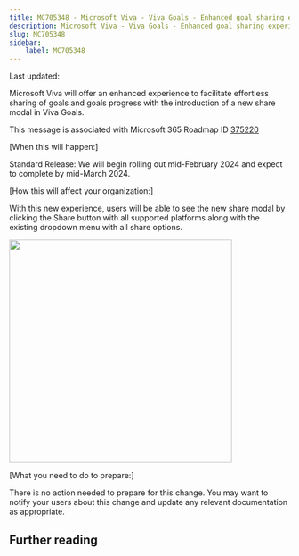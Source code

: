 ```yaml
---
title: MC705348 - Microsoft Viva - Viva Goals - Enhanced goal sharing experience
description: Microsoft Viva - Viva Goals - Enhanced goal sharing experience
slug: MC705348
sidebar:
    label: MC705348
---
```



Last updated: 

<p>Microsoft Viva will offer an enhanced experience to facilitate effortless sharing of goals and goals progress with the introduction of a new share modal in Viva Goals.</p><p>This message is associated with Microsoft 365 Roadmap ID <a href="https://www.microsoft.com/microsoft-365/roadmap?filters=&amp;searchterms=375220" target="_blank">375220</a></p><p>[When this will happen:]</p><p>Standard Release: We will begin rolling out mid-February 2024 and expect to complete by mid-March 2024.</p><p>[How this will affect your organization:]</p><p>With this new experience, users will be able to see the new share modal by clicking the Share button with all supported platforms along with the existing dropdown menu with all share options.</p><p><img src="https://img-prod-cms-rt-microsoft-com.akamaized.net/cms/api/am/imageFileData/RW1gfhp?ver=b584" style="width: 400px;"><br></p><p>[What you need to do to prepare:]</p><p>There is no action needed to prepare for this change. You may want to notify your users about this change and update any relevant documentation as appropriate.</p>

## Further reading
